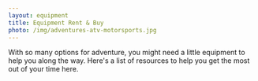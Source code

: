 ```yaml
---
layout: equipment
title: Equipment Rent & Buy
photo: /img/adventures-atv-motorsports.jpg
---
```

With so many options for adventure, you might need a little equipment to help you along the way. Here's a list of resources to help you get the most out of your time here.
